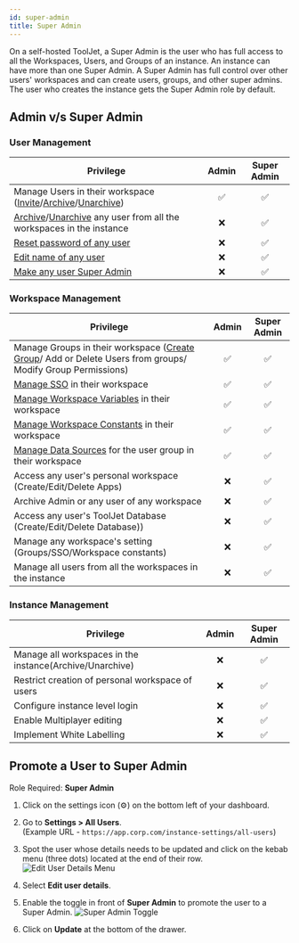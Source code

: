 ```yaml
---
id: super-admin
title: Super Admin
---
```


On a self-hosted ToolJet, a Super Admin is the user who has full access to all the Workspaces, Users, and Groups of an instance. An instance can have more than one Super Admin. A Super Admin has full control over other users' workspaces and can create users, groups, and other super admins. The user who creates the instance gets the Super Admin role by default.

## Admin v/s Super Admin

### User Management

| Privilege | Admin | Super Admin | 
| --------- |:-----:|:-----------:|
| Manage Users in their workspace ([Invite](#)/[Archive](#)/[Unarchive](#)) | ✅ | ✅ |
| [Archive](#)/[Unarchive](#) any user from all the workspaces in the instance | ❌ | ✅ |
| [Reset password of any user](#) | ❌ | ✅ |
| [Edit name of any user](#) | ❌ | ✅ |
| [Make any user Super Admin](#) | ❌ | ✅ |

### Workspace Management

| Privilege | Admin | Super Admin | 
| --------- |:-----:|:-----------:|
| Manage Groups in their workspace ([Create Group](#)/ Add or Delete Users from groups/ Modify Group Permissions) | ✅ | ✅ |
| [Manage SSO](#) in their workspace | ✅ | ✅ |
| [Manage Workspace Variables](#) in their workspace | ✅ | ✅ |
| [Manage Workspace Constants](#) in their workspace | ✅ | ✅ |
| [Manage Data Sources](#) for the user group in their workspace | ✅ | ✅ |
| Access any user's personal workspace (Create/Edit/Delete Apps) | ❌ | ✅ |
| Archive Admin or any user of any workspace | ❌ | ✅ |
| Access any user's ToolJet Database (Create/Edit/Delete Database)) | ❌ | ✅ |
| Manage any workspace's setting (Groups/SSO/Workspace constants) | ❌ | ✅ |
| Manage all users from all the workspaces in the instance | ❌ | ✅ |

### Instance Management

| Privilege | Admin | Super Admin | 
| --------- |:-----:|:-----------:|
| Manage all workspaces in the instance(Archive/Unarchive) | ❌ | ✅ |
| Restrict creation of personal workspace of users | ❌ | ✅ |
| Configure instance level login | ❌ | ✅ |
| Enable Multiplayer editing | ❌ | ✅ |
| Implement White Labelling | ❌ | ✅ |

## Promote a User to Super Admin

Role Required: **Super Admin** <br/>

1. Click on the settings icon (⚙️) on the bottom left of your dashboard.

2. Go to **Settings > All Users**. <br/> 
    (Example URL - `https://app.corp.com/instance-settings/all-users`)

3. Spot the user whose details needs to be updated and click on the kebab menu (three dots) located at the end of their row. 
    <img className="screenshot-full" src="/img/user-management/profile-management/user-details/edit-menu.png" alt="Edit User Details Menu" />

4. Select **Edit user details**.

5. Enable the toggle in front of **Super Admin** to promote the user to a Super Admin. 
    <img className="screenshot-full img-s" src="/img/user-management/profile-management/user-details/super-admin-toggle.png" alt="Super Admin Toggle" />

6. Click on **Update** at the bottom of the drawer.